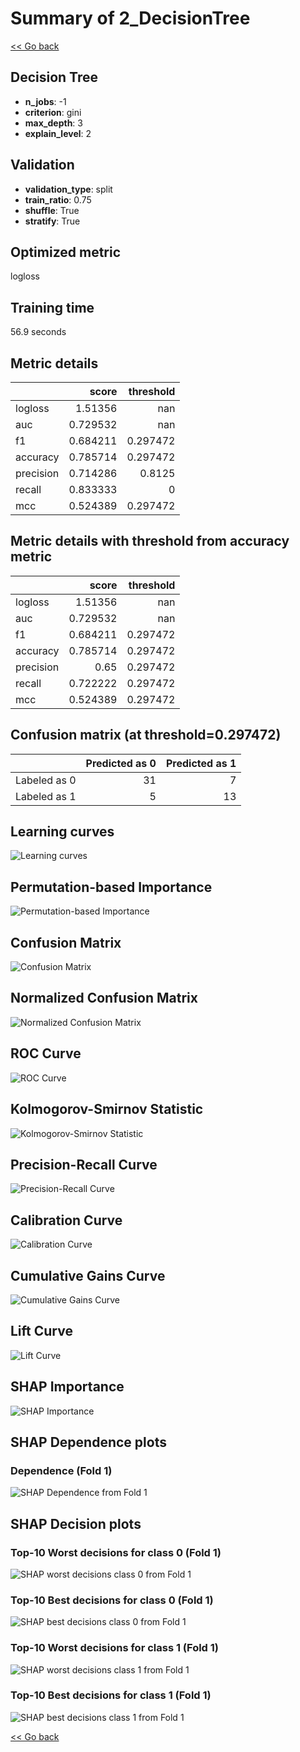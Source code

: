 # Summary of 2_DecisionTree

[<< Go back](../README.md)


## Decision Tree
- **n_jobs**: -1
- **criterion**: gini
- **max_depth**: 3
- **explain_level**: 2

## Validation
 - **validation_type**: split
 - **train_ratio**: 0.75
 - **shuffle**: True
 - **stratify**: True

## Optimized metric
logloss

## Training time

56.9 seconds

## Metric details
|           |    score |   threshold |
|:----------|---------:|------------:|
| logloss   | 1.51356  |  nan        |
| auc       | 0.729532 |  nan        |
| f1        | 0.684211 |    0.297472 |
| accuracy  | 0.785714 |    0.297472 |
| precision | 0.714286 |    0.8125   |
| recall    | 0.833333 |    0        |
| mcc       | 0.524389 |    0.297472 |


## Metric details with threshold from accuracy metric
|           |    score |   threshold |
|:----------|---------:|------------:|
| logloss   | 1.51356  |  nan        |
| auc       | 0.729532 |  nan        |
| f1        | 0.684211 |    0.297472 |
| accuracy  | 0.785714 |    0.297472 |
| precision | 0.65     |    0.297472 |
| recall    | 0.722222 |    0.297472 |
| mcc       | 0.524389 |    0.297472 |


## Confusion matrix (at threshold=0.297472)
|              |   Predicted as 0 |   Predicted as 1 |
|:-------------|-----------------:|-----------------:|
| Labeled as 0 |               31 |                7 |
| Labeled as 1 |                5 |               13 |

## Learning curves
![Learning curves](learning_curves.png)

## Permutation-based Importance
![Permutation-based Importance](permutation_importance.png)
## Confusion Matrix

![Confusion Matrix](confusion_matrix.png)


## Normalized Confusion Matrix

![Normalized Confusion Matrix](confusion_matrix_normalized.png)


## ROC Curve

![ROC Curve](roc_curve.png)


## Kolmogorov-Smirnov Statistic

![Kolmogorov-Smirnov Statistic](ks_statistic.png)


## Precision-Recall Curve

![Precision-Recall Curve](precision_recall_curve.png)


## Calibration Curve

![Calibration Curve](calibration_curve_curve.png)


## Cumulative Gains Curve

![Cumulative Gains Curve](cumulative_gains_curve.png)


## Lift Curve

![Lift Curve](lift_curve.png)



## SHAP Importance
![SHAP Importance](shap_importance.png)

## SHAP Dependence plots

### Dependence (Fold 1)
![SHAP Dependence from Fold 1](learner_fold_0_shap_dependence.png)

## SHAP Decision plots

### Top-10 Worst decisions for class 0 (Fold 1)
![SHAP worst decisions class 0 from Fold 1](learner_fold_0_shap_class_0_worst_decisions.png)
### Top-10 Best decisions for class 0 (Fold 1)
![SHAP best decisions class 0 from Fold 1](learner_fold_0_shap_class_0_best_decisions.png)
### Top-10 Worst decisions for class 1 (Fold 1)
![SHAP worst decisions class 1 from Fold 1](learner_fold_0_shap_class_1_worst_decisions.png)
### Top-10 Best decisions for class 1 (Fold 1)
![SHAP best decisions class 1 from Fold 1](learner_fold_0_shap_class_1_best_decisions.png)

[<< Go back](../README.md)

